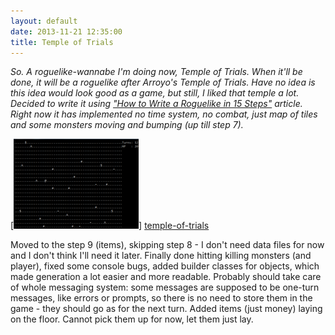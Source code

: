 ```yaml
---
layout: default
date: 2013-11-21 12:35:00
title: Temple of Trials
---
```

_So. A roguelike-wannabe I'm doing now, Temple of Trials. When it'll be done, it will be a roguelike after Arroyo's Temple of Trials. Have no idea is this idea would look good as a game, but still, I liked that temple a lot. Decided to write it using ["How to Write a Roguelike in 15 Steps"][15-steps] article. Right now it has implemented no time system, no combat, just map of tiles and some monsters moving and bumping (up till step 7)._  

[![temple-of-trials][temple-of-trials-thumb]] [temple-of-trials]

Moved to the step 9 (items), skipping step 8 - I don't need data files for now and I don't think I'll need it later. Finally done hitting killing monsters (and player), fixed some console bugs, added builder classes for objects, which made generation a lot easier and more readable. Probably should take care of whole messaging system: some messages are supposed to be one-turn messages, like errors or prompts, so there is no need to store them in the game - they should go as for the next turn. Added items (just money) laying on the floor. Cannot pick them up for now, let them just lay.

[15-steps]: http://roguebasin.roguelikedevelopment.org/index.php?title=How_to_Write_a_Roguelike_in_15_Steps#Step_8_-_Data_files
[temple-of-trials]: /images/temple-of-trials.png
[temple-of-trials-thumb]: /thumbs/temple-of-trials.png
